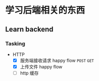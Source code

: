 # 学习后端相关的东西

## Learn backend

### Tasking

- HTTP
  - [x] 服务端接收请求  happy flow `POST` `GET`
  - [x] 上传文件 happy flow
  - [ ] http 缓存